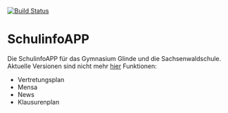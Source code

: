[![Build Status](https://travis-ci.org/Gebatzens/GG-Vertretung.svg?branch=master)](https://travis-ci.org/Gebatzens/GG-Vertretung)
# SchulinfoAPP
Die SchulinfoAPP für das Gymnasium Glinde und die Sachsenwaldschule. Aktuelle Versionen sind nicht mehr [hier](https://github.com/Gebatzens/GG-Vertretung/releases)
Funktionen:
* Vertretungsplan
* Mensa
* News
* Klausurenplan
